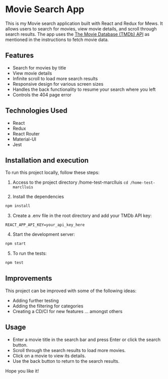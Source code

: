 # Movie Search App

This is my Movie search application built with React and Redux for Mews. It allows users to search for movies, view movie details, and scroll through search results. The app uses the [The Movie Database (TMDb) API](https://www.themoviedb.org/documentation/api) as mentioned in the instructions to fetch movie data.

## Features

- Search for movies by title
- View movie details
- Infinite scroll to load more search results
- Responsive design for various screen sizes
- Handles the back functionality to resume your search where you left
- Controls the 404 page error

## Technologies Used

- React
- Redux
- React Router
- Material-UI
- Jest

## Installation and execution

To run this project locally, follow these steps:

1. Access to the project directory /home-test-marclluis
`cd /home-test-marclluis`

2. Install the dependencies

```bash
npm install
```

3. Create a .env file in the root directory and add your TMDb API key:

`REACT_APP_API_KEY=your_api_key_here`

4. Start the development server:

```bash
npm start
```

5. To run the tests:

```bash
npm test
```

## Improvements
This project can be improved with some of the following ideas:
- Adding further testing
- Adding the filtering for categories
- Creating a CD/CI for new features
... amongst others


## Usage
- Enter a movie title in the search bar and press Enter or click the search button.
- Scroll through the search results to load more movies.
- Click on a movie to view its details.
- Use the back button to return to the search results.

Hope you like it!